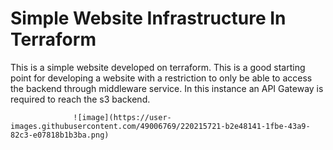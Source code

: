 # Simple Website Infrastructure In Terraform

This is a simple website developed on terraform. This is a good starting point for developing a website with a restriction to only be able to access the backend through middleware service. In this instance an API Gateway is required to reach the s3 backend.

                  ![image](https://user-images.githubusercontent.com/49006769/220215721-b2e48141-1fbe-43a9-82c3-e07818b1b3ba.png)

